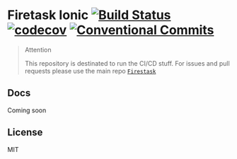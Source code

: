 # Firetask Ionic [![Build Status](https://travis-ci.org/Firetask/ionic.svg?branch=master)](https://travis-ci.org/Firetask/ionic) [![codecov](https://codecov.io/gh/Firetask/ionic/branch/master/graph/badge.svg)](https://codecov.io/gh/Firetask/ionic) [![Conventional Commits](https://img.shields.io/badge/commitizen-friendly-brightgreen.svg)](https://conventionalcommits.org)

> Attention
>
> This repository is destinated to run the CI/CD stuff. For issues and pull requests please use the main repo [`Firestask`](https://github.com/firetask/firetask)

## Docs

Coming soon

## License

MIT
